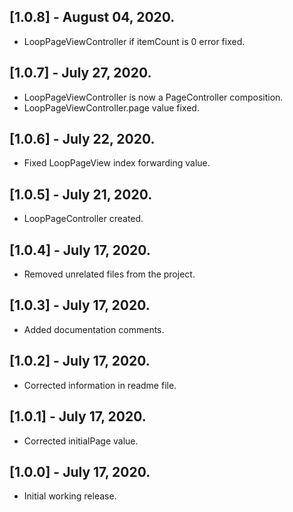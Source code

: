 ## [1.0.8] - August 04, 2020.

* LoopPageViewController if itemCount is 0 error fixed.

## [1.0.7] - July 27, 2020.

* LoopPageViewController is now a PageController composition.
* LoopPageViewController.page value fixed.

## [1.0.6] - July 22, 2020.

* Fixed LoopPageView index forwarding value.

## [1.0.5] - July 21, 2020.

* LoopPageController created.

## [1.0.4] - July 17, 2020.

* Removed unrelated files from the project.

## [1.0.3] - July 17, 2020.

* Added documentation comments.

## [1.0.2] - July 17, 2020.

* Corrected information in readme file.

## [1.0.1] - July 17, 2020.

* Corrected initialPage value.

## [1.0.0] - July 17, 2020.

* Initial working release.

